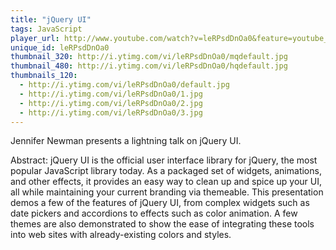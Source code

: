 ```yaml
---
title: "jQuery UI"
tags: JavaScript
player_url: http://www.youtube.com/watch?v=leRPsdDnOa0&feature=youtube_gdata_player
unique_id: leRPsdDnOa0 
thumbnail_320: http://i.ytimg.com/vi/leRPsdDnOa0/mqdefault.jpg
thumbnail_480: http://i.ytimg.com/vi/leRPsdDnOa0/hqdefault.jpg
thumbnails_120: 
  - http://i.ytimg.com/vi/leRPsdDnOa0/default.jpg
  - http://i.ytimg.com/vi/leRPsdDnOa0/1.jpg
  - http://i.ytimg.com/vi/leRPsdDnOa0/2.jpg
  - http://i.ytimg.com/vi/leRPsdDnOa0/3.jpg
---
```

Jennifer Newman presents a lightning talk on jQuery UI.

Abstract: jQuery UI is the official user interface library for jQuery, the most popular JavaScript library today. As a packaged set of widgets, animations, and other effects, it provides an easy way to clean up and spice up your UI, all while maintaining your current branding via themeable.  This presentation demos a few of the features of jQuery UI, from complex widgets such as date pickers and accordions to effects such as color animation. A few themes are also demonstrated to show the ease of integrating these tools into web sites with already-existing colors and styles.
